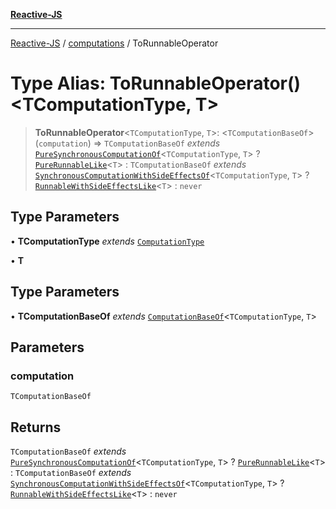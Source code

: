 [**Reactive-JS**](../../README.md)

***

[Reactive-JS](../../README.md) / [computations](../README.md) / ToRunnableOperator

# Type Alias: ToRunnableOperator()\<TComputationType, T\>

> **ToRunnableOperator**\<`TComputationType`, `T`\>: \<`TComputationBaseOf`\>(`computation`) => `TComputationBaseOf` *extends* [`PureSynchronousComputationOf`](PureSynchronousComputationOf.md)\<`TComputationType`, `T`\> ? [`PureRunnableLike`](../interfaces/PureRunnableLike.md)\<`T`\> : `TComputationBaseOf` *extends* [`SynchronousComputationWithSideEffectsOf`](SynchronousComputationWithSideEffectsOf.md)\<`TComputationType`, `T`\> ? [`RunnableWithSideEffectsLike`](../interfaces/RunnableWithSideEffectsLike.md)\<`T`\> : `never`

## Type Parameters

• **TComputationType** *extends* [`ComputationType`](ComputationType.md)

• **T**

## Type Parameters

• **TComputationBaseOf** *extends* [`ComputationBaseOf`](ComputationBaseOf.md)\<`TComputationType`, `T`\>

## Parameters

### computation

`TComputationBaseOf`

## Returns

`TComputationBaseOf` *extends* [`PureSynchronousComputationOf`](PureSynchronousComputationOf.md)\<`TComputationType`, `T`\> ? [`PureRunnableLike`](../interfaces/PureRunnableLike.md)\<`T`\> : `TComputationBaseOf` *extends* [`SynchronousComputationWithSideEffectsOf`](SynchronousComputationWithSideEffectsOf.md)\<`TComputationType`, `T`\> ? [`RunnableWithSideEffectsLike`](../interfaces/RunnableWithSideEffectsLike.md)\<`T`\> : `never`
